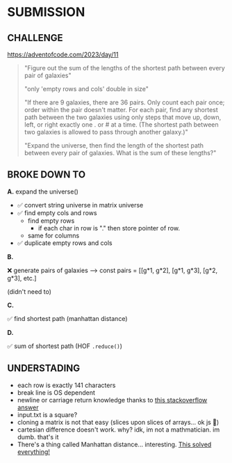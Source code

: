 # SUBMISSION

## CHALLENGE

<https://adventofcode.com/2023/day/11>

> "Figure out the sum of the lengths of
> the shortest path between every pair of galaxies"
>
> "only 'empty rows and cols' double in size"
>
> "If there are 9 galaxies, there are 36 pairs.
> Only count each pair once;
> order within the pair doesn't matter.
> For each pair, find any shortest
> path between the two galaxies using only steps that move up, down, left,
> or right exactly one . or # at a time. (The shortest path between two
> galaxies is allowed to pass through another galaxy.)"
>
> "Expand the universe, then find the length of the shortest path
> between every pair of galaxies. What is the sum of these lengths?"

## BROKE DOWN TO

**A.** expand the universe()

- ✅ convert string universe in matrix universe
- ✅ find empty cols and rows
  - find empty rows
    - if each char in row is "." then store pointer of row.
  - same for columns
- ✅ duplicate empty rows and cols

**B.**

❌ generate pairs of galaxies -->
const pairs = [[g\*1, g\*2], [g\*1, g\*3], [g\*2, g\*3], etc.]

(didn't need to)

**C.**

✅ find shortest path (manhattan distance)

**D.**

✅ sum of shortest path (HOF `.reduce()`)

## UNDERSTADING

- each row is exactly 141 characters
- break line is OS dependent
- newline or carriage return knowledge thanks to [this stackoverflow answer](https://stackoverflow.com/questions/1761051/difference-between-n-and-r#answer-1761086)
- input.txt is a square?
- cloning a matrix is not that easy (slices upon slices of arrays... ok js 🌚)
- cartesian difference doesn't work. why? idk, im not a mathmatician. im dumb. that's it
- There's a thing called Manhattan distance... interesting. [This solved everything!](https://stackoverflow.com/a/22544595)
